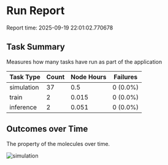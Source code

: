 # Run Report
Report time: 2025-09-19 22:01:02.770678

## Task Summary
Measures how many tasks have run as part of the application

| Task Type   |   Count |   Node Hours | Failures   |
|-------------|---------|--------------|------------|
| simulation  |      37 |        0.5   | 0 (0.0%)   |
| train       |       2 |        0.015 | 0 (0.0%)   |
| inference   |       2 |        0.051 | 0 (0.0%)   |

## Outcomes over Time
The property of the molecules over time.

![simulation](simulation-outputs.png)
